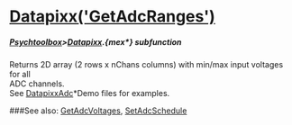# [Datapixx('GetAdcRanges')](Datapixx-GetAdcRanges) 
##### [Psychtoolbox](Pyschtoolbox)>[Datapixx](Datapixx).{mex*} subfunction


Returns 2D array (2 rows x nChans columns) with min/max input voltages for all  
ADC channels.  
See [DatapixxAdc](DatapixxAdc)\*Demo files for examples.  
  


###See also:
[GetAdcVoltages](Datapixx-GetAdcVoltages), [SetAdcSchedule](Datapixx-SetAdcSchedule)
